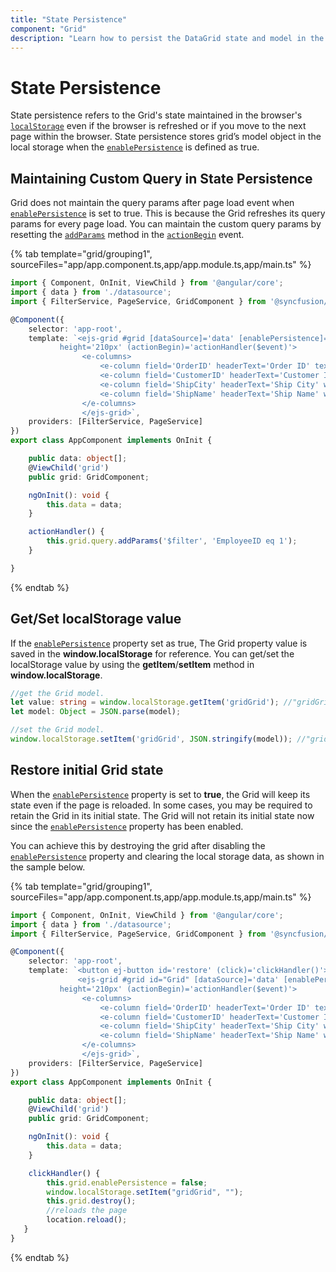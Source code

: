 ```yaml
---
title: "State Persistence"
component: "Grid"
description: "Learn how to persist the DataGrid state and model in the browser’s local storage."
---
```


# State Persistence

State persistence refers to the Grid's state maintained in the browser's
[`localStorage`](https://www.w3schools.com/html/html5_webstorage.asp#)
even if the browser is refreshed or if you move to the next page within the browser.
State persistence stores grid’s model object in the local storage when the
[`enablePersistence`](../api/grid/#enablepersistence) is defined as true.

## Maintaining Custom Query in State Persistence

Grid does not maintain the query params after page load event when
[`enablePersistence`](../api/grid/#enablepersistence) is set to true.
This is because the Grid refreshes its query params for every page load. You can maintain the custom query params by resetting the
[`addParams`](https://ej2.syncfusion.com/documentation/api/data/query/#addparams)
method in the [`actionBegin`](../api/grid/#actionbegin) event.

{% tab template="grid/grouping1", sourceFiles="app/app.component.ts,app/app.module.ts,app/main.ts" %}

```typescript
import { Component, OnInit, ViewChild } from '@angular/core';
import { data } from './datasource';
import { FilterService, PageService, GridComponent } from '@syncfusion/ej2-angular-grids';

@Component({
    selector: 'app-root',
    template: `<ejs-grid #grid [dataSource]='data' [enablePersistence]='true' [allowPaging]='true' [allowFiltering]='true'
           height='210px' (actionBegin)='actionHandler($event)'>
                <e-columns>
                    <e-column field='OrderID' headerText='Order ID' textAlign='Right' width=120></e-column>
                    <e-column field='CustomerID' headerText='Customer ID' width=150></e-column>
                    <e-column field='ShipCity' headerText='Ship City' width=150></e-column>
                    <e-column field='ShipName' headerText='Ship Name' width=150></e-column>
                </e-columns>
                </ejs-grid>`,
    providers: [FilterService, PageService]
})
export class AppComponent implements OnInit {

    public data: object[];
    @ViewChild('grid')
    public grid: GridComponent;

    ngOnInit(): void {
        this.data = data;
    }

    actionHandler() {
        this.grid.query.addParams('$filter', 'EmployeeID eq 1');
    }

}

```

{% endtab %}

## Get/Set localStorage value

If the [`enablePersistence`](../api/grid/#enablepersistence) property set as true,
The Grid property value is saved in the **window.localStorage** for reference. You can get/set the localStorage value by using the
**getItem**/**setItem** method in **window.localStorage**.

```typescript
//get the Grid model.
let value: string = window.localStorage.getItem('gridGrid'); //"gridGrid" is component name + component id.
let model: Object = JSON.parse(model);

```

```typescript
//set the Grid model.
window.localStorage.setItem('gridGrid', JSON.stringify(model)); //"gridGrid" is component name + component id.

```

## Restore initial Grid state

When the [`enablePersistence`](../api/grid/#enablepersistence) property is set to **true**, the Grid will keep its state even if the page is reloaded. In some cases, you may be required to retain the Grid in its initial state. The Grid will not retain its initial state now since the [`enablePersistence`](../api/grid/#enablepersistence) property has been enabled.

You can achieve this by destroying the grid after disabling the [`enablePersistence`](../api/grid/#enablepersistence) property and clearing the local storage data, as shown in the sample below.

{% tab template="grid/grouping1", sourceFiles="app/app.component.ts,app/app.module.ts,app/main.ts" %}

```typescript
import { Component, OnInit, ViewChild } from '@angular/core';
import { data } from './datasource';
import { FilterService, PageService, GridComponent } from '@syncfusion/ej2-angular-grids';

@Component({
    selector: 'app-root',
    template: `<button ej-button id='restore' (click)='clickHandler()'>Restore to initial state</button>
               <ejs-grid #grid id="Grid" [dataSource]='data' [enablePersistence]='true' [allowPaging]='true' [allowFiltering]='true'
           height='210px' (actionBegin)='actionHandler($event)'>
                <e-columns>
                    <e-column field='OrderID' headerText='Order ID' textAlign='Right' width=120></e-column>
                    <e-column field='CustomerID' headerText='Customer ID' width=150></e-column>
                    <e-column field='ShipCity' headerText='Ship City' width=150></e-column>
                    <e-column field='ShipName' headerText='Ship Name' width=150></e-column>
                </e-columns>
                </ejs-grid>`,
    providers: [FilterService, PageService]
})
export class AppComponent implements OnInit {

    public data: object[];
    @ViewChild('grid')
    public grid: GridComponent;

    ngOnInit(): void {
        this.data = data;
    }

    clickHandler() {
        this.grid.enablePersistence = false;
        window.localStorage.setItem("gridGrid", "");
        this.grid.destroy();
        //reloads the page
        location.reload();
   }
}

```

{% endtab %}